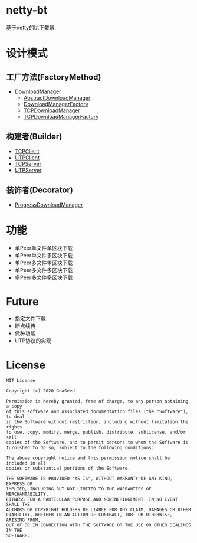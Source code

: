 # netty-bt

基于netty的bt下载器.

# 设计模式

## 工厂方法(FactoryMethod)

- [DownloadManager](./src/main/java/xyz/zzyitj/nbt/manager)
    - [AbstractDownloadManager](./src/main/java/xyz/zzyitj/nbt/manager/AbstractDownloadManager.java)
    - [DownloadManagerFactory](./src/main/java/xyz/zzyitj/nbt/manager/DownloadManagerFactory.java)
    - [TCPDownloadManager](./src/main/java/xyz/zzyitj/nbt/manager/TCPDownloadManager.java)
    - [TCPDownloadManagerFactory](./src/main/java/xyz/zzyitj/nbt/manager/TCPDownloadManagerFactory.java)

## 构建者(Builder)

- [TCPClient](./src/main/java/xyz/zzyitj/nbt/client/TCPClient.java)
- [UTPClient](./src/main/java/xyz/zzyitj/nbt/client/UTPClient.java)
- [TCPServer](./src/main/java/xyz/zzyitj/nbt/server/TCPServer.java)
- [UTPServer](./src/main/java/xyz/zzyitj/nbt/server/UTPServer.java)

## 装饰者(Decorator)

- [ProgressDownloadManager](./src/main/java/xyz/zzyitj/nbt/manager/ProgressDownloadManager.java)

# 功能

- 单Peer单文件单区块下载
- 单Peer单文件多区块下载
- 单Peer多文件单区块下载
- 单Peer多文件多区块下载
- 多Peer多文件多区块下载

# Future

- 指定文件下载
- 断点续传
- 做种功能
- UTP协议的实现

# License

    MIT License

    Copyright (c) 2020 GuaSeed

    Permission is hereby granted, free of charge, to any person obtaining a copy
    of this software and associated documentation files (the "Software"), to deal
    in the Software without restriction, including without limitation the rights
    to use, copy, modify, merge, publish, distribute, sublicense, and/or sell
    copies of the Software, and to permit persons to whom the Software is
    furnished to do so, subject to the following conditions:

    The above copyright notice and this permission notice shall be included in all
    copies or substantial portions of the Software.

    THE SOFTWARE IS PROVIDED "AS IS", WITHOUT WARRANTY OF ANY KIND, EXPRESS OR
    IMPLIED, INCLUDING BUT NOT LIMITED TO THE WARRANTIES OF MERCHANTABILITY,
    FITNESS FOR A PARTICULAR PURPOSE AND NONINFRINGEMENT. IN NO EVENT SHALL THE
    AUTHORS OR COPYRIGHT HOLDERS BE LIABLE FOR ANY CLAIM, DAMAGES OR OTHER
    LIABILITY, WHETHER IN AN ACTION OF CONTRACT, TORT OR OTHERWISE, ARISING FROM,
    OUT OF OR IN CONNECTION WITH THE SOFTWARE OR THE USE OR OTHER DEALINGS IN THE
    SOFTWARE.
